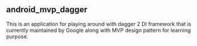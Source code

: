 ## android_mvp_dagger 

This is an application for playing around with dagger 2 DI framework that is currently maintained by Google along with MVP design pattern for learning purpose.

